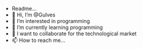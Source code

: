 - Readme...
- 👋 Hi, I’m @Gulves
- 👀 I’m interested in programming
- 🌱 I’m currently learning programming
- 💞️ I want to collaborate for the technological market
- 📫 How to reach me...

<!---
Gulves/Gulves is a ✨ special ✨ repository because its `README.md` (this file) appears on your GitHub profile.
You can click the Preview link to take a look at your changes.
--->
